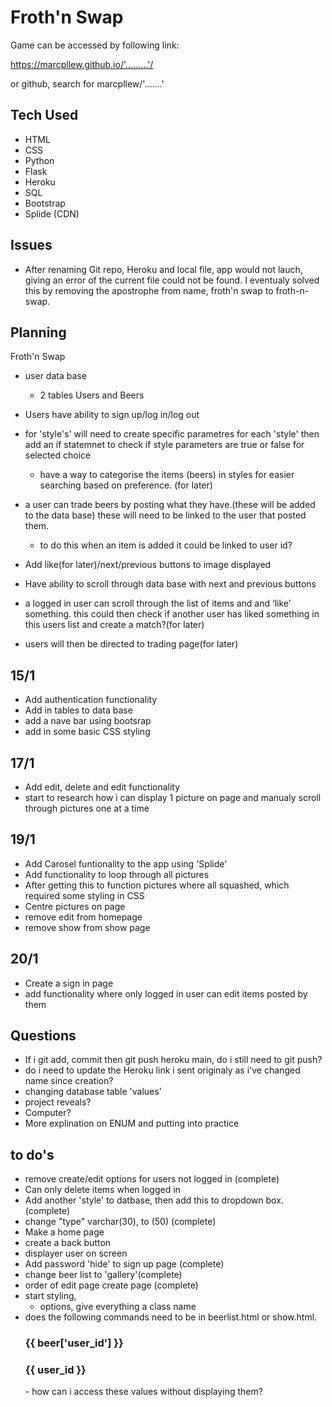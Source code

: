 # Froth'n Swap

Game can be accessed by following link:

https://marcpllew.github.io/'.........'/

or github, search for marcpllew/'.......'

## Tech Used

-   HTML
-   CSS
-   Python
-   Flask
-   Heroku
-   SQL
-   Bootstrap
-   Splide (CDN)

## Issues

-   After renaming Git repo, Heroku and local file, app would not lauch, giving an error of the current file could not be found. I eventualy solved this by removing the apostrophe from name, froth'n swap to froth-n-swap.

## Planning

Froth'n Swap

-   user data base

    -   2 tables Users and Beers

-   Users have ability to sign up/log in/log out

-   for 'style's' will need to create specific parametres for each 'style' then add an if statemnet to check if style parameters are true or false for selected choice

    -   have a way to categorise the items (beers) in styles for easier searching based on preference. (for later)

-   a user can trade beers by posting what they have.(these will be added to the data base) these will need to be linked to the user that posted them.

    -   to do this when an item is added it could be linked to user id?

-   Add like(for later)/next/previous buttons to image displayed

-   Have ability to scroll through data base with next and previous buttons

-   a logged in user can scroll through the list of items and and ‘like’ something. this could then check if another user has liked something in this users list and create a match?(for later)

-   users will then be directed to trading page(for later)

## 15/1

-   Add authentication functionality
-   Add in tables to data base
-   add a nave bar using bootsrap
-   add in some basic CSS styling

## 17/1

-   Add edit, delete and edit functionality
-   start to research how i can display 1 picture on page and manualy scroll through pictures one at a time

## 19/1

-   Add Carosel funtionality to the app using 'Splide'
-   Add functionality to loop through all pictures
-   After getting this to function pictures where all squashed, which required some styling in CSS
-   Centre pictures on page
-   remove edit from homepage
-   remove show from show page

## 20/1

-   Create a sign in page
-   add functionality where only logged in user can edit items posted by them

## Questions

-   If i git add, commit then git push heroku main, do i still need to git push?
-   do i need to update the Heroku link i sent originaly as i've changed name since creation?
-   changing database table 'values'
-   project reveals?
-   Computer?
-   More explination on ENUM and putting into practice

## to do's

-   remove create/edit options for users not logged in (complete)
-   Can only delete items when logged in
-   Add another 'style' to datbase, then add this to dropdown box. (complete)
-   change "type" varchar(30), to (50) (complete)
-   Make a home page
-   create a back button
-   displayer user on screen
-   Add password 'hide' to sign up page (complete)
-   change beer list to 'gallery'(complete)
-   order of edit page create page (complete)
-   start styling,
    -   options, give everything a class name
-   does the following commands need to be in beerlist.html or show.html. <h3>{{ beer['user_id'] }}</h3>
    <h3>{{ user_id }}</h3>
    -   how can i access these values without displaying them?
